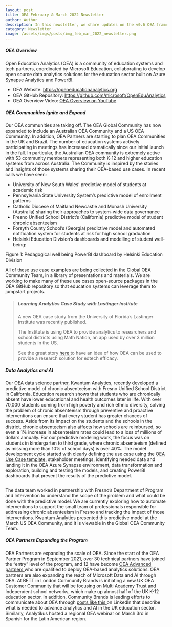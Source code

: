 ```yaml
---
layout: post
title: OEA February & March 2022 Newsletter
author: Author
description: In this newsletter, we share updates on the v0.6 OEA framework release, skills reporting and CLRs and others.
category: Newsletter
image: /assets/imgs/posts/img_feb_mar_2022_newsletter.png
---
```


##### OEA Overview

Open Education Analytics (OEA) is a community of education systems and tech partners, coordinated by Microsoft Education, collaborating to develop open source data analytics solutions for the education sector built on Azure Synapse Analytics and PowerBI.  

- OEA Website: <a href="https://openeducationanalytics.org" target="_blank">https://openeducationanalytics.org </a>
- OEA GitHub Repository: <a href="https://github.com/microsoft/OpenEduAnalytics" target="_blank">https://github.com/microsoft/OpenEduAnalytics</a>
- OEA Overview Video: <a href="https://www.youtube.com/watch?v=q6snp28bBQU&t=1s" target="_blank">OEA Overview on YouTube </a>

##### OEA Communities Ignite and Expand
Our OEA communities are taking off. The OEA Global Community has now expanded to include an Australian OEA Community and a US OEA Community. In addition, OEA Partners are starting to plan OEA Communities in the UK and Brazil. The number of education systems actively participating in meetings has increased dramatically since our initial launch in the fall. In particular, the Australian OEA community is extremely active with 53 community members representing both K-12 and higher education systems from across Australia. 
The Community is inspired by the stories and insights of those systems sharing their OEA-based use cases. In recent calls we have seen:
- University of New South Wales’ predictive model of students at academic risk
- Pennsylvania State University System’s predictive model of enrollment patterns
- Catholic Diocese of Maitland Newcastle and Monash University (Australia) sharing their approaches to system-wide data governance
- Fresno Unified School District’s (California) predictive model of student chronic absenteeism
- Forsyth County School’s (Georgia) predictive model and automated notification system for students at risk for high school graduation
- Helsinki Education Division’s dashboards and modelling of student well-being:

<div class="container-wrapper text-center">
   <img src="{{ site.baseurl }}/assets/imgs/posts/img_helsinki_pedadogical.png" class="img-fluid w-100" alt="" />
</div>
Figure 1: Pedagogical well being PowerBI dashboard by Helsinki Education Division

All of these use case examples are being collected in the Global OEA Community Team, in a library of presentations and materials. We are working to make many of these use cases open-source packages in the OEA GitHub repository so that education systems can leverage them to jumpstart projects.

>
> ##### Learning Analytics Case Study with Lastinger Institute
>
> A new OEA case study from the University of Florida’s Lastinger Institute was recently published.
>   
> The Institute is using OEA to provide analytics to researchers and school districts using Math Nation, an app used by over 3 million students in the US.
> 
> See the great story <a href="https://customers.microsoft.com/en-us/story/1448383859637452651-mathnation-k12-edu-azure-en-united-states">here </a> to have an idea of how OEA can be used to provide a research solution for edtech efficacy. 

##### Data Analytics and AI

Our OEA data science partner, Kwantum Analytics, recently developed a predictive model of chronic absenteeism with Fresno Unified School District in California. 
Education research shows that students who are chronically absent have lower educational and health outcomes later in life. With over 70,000 students coming from 
high poverty and rich ethnic diversity, solving the problem of chronic absenteeism through preventive and proactive interventions can ensure that every student has 
greater chances of success. Aside from its impact on the students and the schools in the district, chronic absenteeism also affects how schools are reimbursed, 
so even a 1% increase in absenteeism rates could lead to a loss of millions of dollars annually. 
For our predictive modeling work, the focus was on students in kindergarten to third grade, where chronic absenteeism (defined as missing more than 10% of school days) is over 40%. 
The model development cycle started with clearly defining the use case using the <a href="https://view.officeapps.live.com/op/view.aspx?src=https%3A%2F%2Fraw.githubusercontent.com%2Fmicrosoft%2FOpenEduAnalytics%2Fmain%2Fdocs%2FOpen_Education_Analytics_Use_Case_Template_v3.docx&wdOrigin=BROWSELINK" target="_blank"> OEA Use Case template</a>, stakeholder meetings, identifying needed data
and landing it in the OEA Azure Synapse environment, data transformation and exploration, building and testing the models, and creating PowerBI dashboards that present the results of the predictive model.

<div class="container-wrapper text-center">
   <img src="{{ site.baseurl }}/assets/imgs/posts/img_fresno_chronic_absenteeism.png" class="img-fluid w-100" alt="" />
</div>

The data team worked in partnership with Fresno’s Department of Program and Intervention to understand the scope of the problem and what could be done with the 
predictive model. We are currently exploring how to automate interventions to support the small team of professionals responsible for addressing chronic absenteeism 
in Fresno and tracking the impact of those interventions. 
Kwantum Analytics presented this predictive model at the March US OEA Community, and it is viewable in the Global OEA Community Team.

##### OEA Partners Expanding the Program
OEA Partners are expanding the scale of OEA. Since the start of the OEA Partner Program in September 2021, over 30 technical partners have joined the “entry” level 
of the program, and 12 have become <a href="https://openeducationanalytics.org/partners/" target="_blank"> OEA Advanced partners </a> who are qualified to deploy OEA-based analytics solutions. 
OEA partners are also expanding the reach of Microsoft Data and AI through OEA. At BETT in London Community Brands is initiating a new UK OEA Customer Community 
that will be focusing on Multi Academy Trust and Independent school networks, which make up almost half of the UK K-12 education sector. 
In addition, Community Brands is leading efforts to communicate about OEA through  <a href="https://www.linkedin.com/pulse/future-education-analytics-open-matt-woodruff/?trackingId=fWSUrvlIQ3Cs0qfp3JfNgQ%3D%3D" target="_blank"> posts like this </a> on LinkedIn that describe what is needed to advance analytics 
and AI in the UK education sector. Similarly, Analytikus hosted a regional OEA webinar on March 3rd in Spanish for the Latin American region. 
